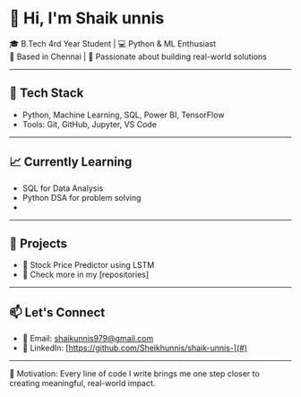 # 👋 Hi, I'm Shaik unnis

🎓 B.Tech 4rd Year Student | 💻 Python & ML Enthusiast  
📍 Based in Chennai | 🚀 Passionate about building real-world solutions

---

## 🧰 Tech Stack
- Python, Machine Learning, SQL, Power BI, TensorFlow
- Tools: Git, GitHub, Jupyter, VS Code

---

## 📈 Currently Learning
- SQL for Data Analysis
- Python DSA for problem solving
- 

---

## 📂 Projects
- 🧠 Stock Price Predictor using LSTM  
- 📌 Check more in my [repositories]

---

## 📫 Let's Connect
- 📧 Email: shaikunnis979@gmail.com  
- 🔗 LinkedIn: [https://github.com/Sheikhunnis/shaik-unnis-](#)

---

🌟 Motivation: Every line of code I write brings me one step closer to creating meaningful, real-world impact.
